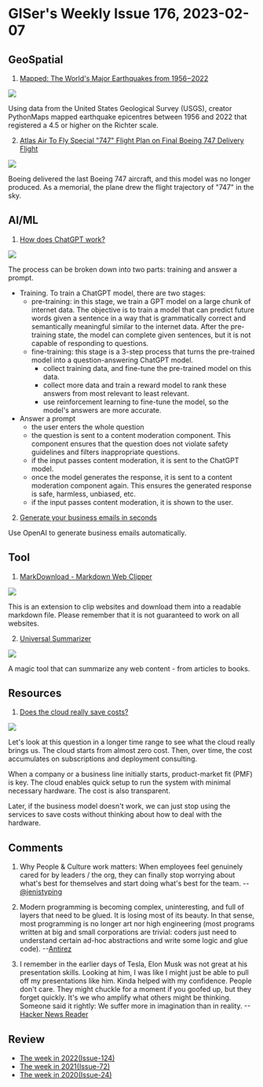 # GISer's Weekly Issue 176, 2023-02-07

## GeoSpatial

1. [Mapped: The World's Major Earthquakes from 1956‒2022](https://www.visualcapitalist.com/cp/mapping-worlds-major-earthquakes-from-1956-2022/)

![](https://www.visualcapitalist.com/wp-content/uploads/2023/02/CP_Earthquakes.png)

Using data from the United States Geological Survey (USGS), creator PythonMaps mapped earthquake epicentres between 1956 and 2022 that registered a 4.5 or higher on the Richter scale.

2. [Atlas Air To Fly Special "747" Flight Plan on Final Boeing 747 Delivery Flight](https://aviationsourcenews.com/breaking/atlas-air-to-fly-special-747-flight-plan-on-final-boeing-747-delivery-flight/)

![](https://aviationsourcenews.com/wp-content/uploads/2023/02/e0a309f864e0922c34cddaa3b0b1f0b2-1024x539.jpg)

Boeing delivered the last Boeing 747 aircraft, and this model was no longer produced. As a memorial, the plane drew the flight trajectory of "747" in the sky.

## AI/ML

1. [How does ChatGPT work?](https://blog.bytebytego.com/p/ep-44-how-does-chatgpt-work)

![](https://substackcdn.com/image/fetch/w_1456,c_limit,f_webp,q_auto:good,fl_progressive:steep/https%3A%2F%2Fsubstack-post-media.s3.amazonaws.com%2Fpublic%2Fimages%2F2e6c2f94-a539-4851-be8c-5b525c1e227c_2568x3462.png)

The process can be broken down into two parts: training and answer a prompt.

- Training. To train a ChatGPT model, there are two stages:
  - pre-training: in this stage, we train a GPT model on a large chunk of internet data. The objective is to train a model that can predict future words given a sentence in a way that is grammatically correct and semantically meaningful similar to the internet data. After the pre-training state, the model can complete given sentences, but it is not capable of responding to questions.
  - fine-training: this stage is a 3-step process that turns the pre-trained model into a question-answering ChatGPT model.
    - collect training data, and fine-tune the pre-trained model on this data.
    - collect more data and train a reward model to rank these answers from most relevant to least relevant.
    - use reinforcement learning to fine-tune the model, so the model's answers are more accurate.
- Answer a prompt
  - the user enters the whole question
  - the question is sent to a content moderation component. This component ensures that the question does not violate safety guidelines and filters inappropriate questions.
  - if the input passes content moderation, it is sent to the ChatGPT model.
  - once the model generates the response, it is sent to a content moderation component again. This ensures the generated response is safe, harmless, unbiased, etc.
  - if the input passes content moderation, it is shown to the user.

2. [Generate your business emails in seconds](https://email-helper.vercel.app/)

Use OpenAI to generate business emails automatically.

## Tool

1. [MarkDownload - Markdown Web Clipper](https://github.com/deathau/markdownload)

![](https://lhimg.crxsoso.com/rwF30E9fNpiFVa9wq1VHXv0hg6ajqpN_oagUpGUpRMIVczRROtkuSgDHq8Kup0NALZpa1wXFDulQvtayOmwgvrmj=w1280-h800-e365-rj-sc0x00ffffff)

This is an extension to clip websites and download them into a readable markdown file. Please remember that it is not guaranteed to work on all websites.

2. [Universal Summarizer](https://labs.kagi.com/ai/sum)

![](https://cdn.beekka.com/blogimg/asset/202302/bg2023020812.webp)

A magic tool that can summarize any web content - from articles to books.

## Resources

1. [Does the cloud really save costs?](https://blog.bytebytego.com/p/ep-44-how-does-chatgpt-work)

![](https://substackcdn.com/image/fetch/w_1456,c_limit,f_webp,q_auto:good,fl_progressive:steep/https%3A%2F%2Fsubstack-post-media.s3.amazonaws.com%2Fpublic%2Fimages%2F712942ad-4165-4ee5-b58d-bc2fa6307087_1461x1536.jpeg)

Let's look at this question in a longer time range to see what the cloud really brings us. The cloud starts from almost zero cost. Then, over time, the cost accumulates on subscriptions and deployment consulting.

When a company or a business line initially starts, product-market fit (PMF) is key. The cloud enables quick setup to run the system with minimal necessary hardware. The cost is also transparent.

Later, if the business model doesn't work, we can just stop using the services to save costs without thinking about how to deal with the hardware.

## Comments

1. Why People & Culture work matters: When employees feel genuinely cared for by leaders / the org, they can finally stop worrying about what's best for themselves and start doing what's best for the team.
   --[@jenistyping](https://twitter.com/jenistyping/status/1318242367854374913)

2. Modern programming is becoming complex, uninteresting, and full of layers that need to be glued. It is losing most of its beauty. In that sense, most programming is no longer art nor high engineering (most programs written at big and small corporations are trivial: coders just need to understand certain ad-hoc abstractions and write some logic and glue code).
   --[Antirez](https://vickiboykis.com/2022/12/05/the-cloudy-layers-of-modern-day-programming/)

3. I remember in the earlier days of Tesla, Elon Musk was not great at his presentation skills. Looking at him, I was like I might just be able to pull off my presentations like him. Kinda helped with my confidence. People don't care. They might chuckle for a moment if you goofed up, but they forget quickly. It's we who amplify what others might be thinking. Someone said it rightly: We suffer more in imagination than in reality.
   --[Hacker News Reader](https://news.ycombinator.com/item?id=33877124)

## Review

- [The week in 2022(Issue-124)](../2022/issue-124.md)
- [The week in 2021(Issue-72)](../2021/issue-72.md)
- [The week in 2020(Issue-24)](../2020/issue-24.md)
